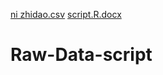 [ni zhidao.csv](https://github.com/victorsyhz/Raw-Data-script/files/7133135/ni.zhidao.csv)
[script.R.docx](https://github.com/victorsyhz/Raw-Data-script/files/7133153/script.docx)
# Raw-Data-script
